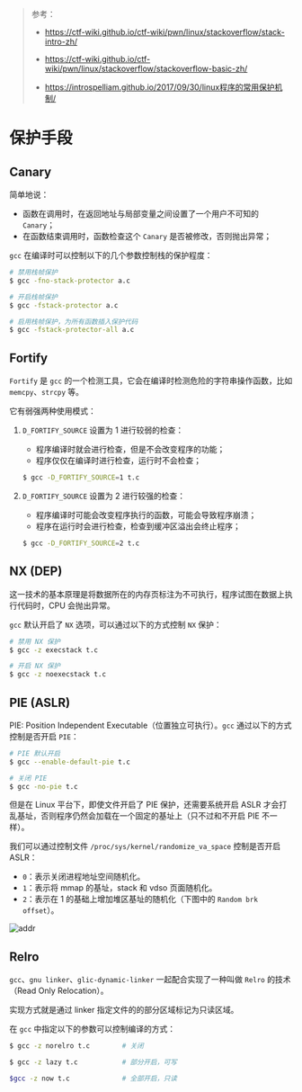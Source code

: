 > 参考：
>
> - https://ctf-wiki.github.io/ctf-wiki/pwn/linux/stackoverflow/stack-intro-zh/
>
> - <https://ctf-wiki.github.io/ctf-wiki/pwn/linux/stackoverflow/stackoverflow-basic-zh/>
> - <https://introspelliam.github.io/2017/09/30/linux程序的常用保护机制/>

# 保护手段

## Canary

简单地说：

- 函数在调用时，在返回地址与局部变量之间设置了一个用户不可知的 `Canary`；
- 在函数结束调用时，函数检查这个 `Canary` 是否被修改，否则抛出异常；

`gcc` 在编译时可以控制以下的几个参数控制栈的保护程度：

```bash
# 禁用栈帧保护
$ gcc -fno-stack-protector a.c

# 开启栈帧保护
$ gcc -fstack-protector a.c

# 启用栈帧保护，为所有函数插入保护代码
$ gcc -fstack-protector-all a.c
```

## Fortify

`Fortify` 是 `gcc` 的一个检测工具，它会在编译时检测危险的字符串操作函数，比如 `memcpy`、`strcpy` 等。

它有弱强两种使用模式：

1. `D_FORTIFY_SOURCE` 设置为 1 进行较弱的检查：

   - 程序编译时就会进行检查，但是不会改变程序的功能；
   - 程序仅仅在编译时进行检查，运行时不会检查；

   ```bash
   $ gcc -D_FORTIFY_SOURCE=1 t.c
   ```

2. `D_FORTIFY_SOURCE`  设置为 2 进行较强的检查：

   - 程序编译时可能会改变程序执行的函数，可能会导致程序崩溃；
   - 程序在运行时会进行检查，检查到缓冲区溢出会终止程序；

   ```bash
   $ gcc -D_FORTIFY_SOURCE=2 t.c
   ```

## NX (DEP)

这一技术的基本原理是将数据所在的内存页标注为不可执行，程序试图在数据上执行代码时，CPU 会抛出异常。

`gcc` 默认开启了 `NX` 选项，可以通过以下的方式控制 `NX` 保护： 

```bash
# 禁用 NX 保护
$ gcc -z execstack t.c

# 开启 NX 保护
$ gcc -z noexecstack t.c
```

## PIE (ASLR)

PIE: Position Independent Executable（位置独立可执行）。`gcc` 通过以下的方式控制是否开启 `PIE`：

```bash
# PIE 默认开启
$ gcc --enable-default-pie t.c

# 关闭 PIE
$ gcc -no-pie t.c
```

但是在 Linux 平台下，即使文件开启了 PIE 保护，还需要系统开启 ASLR 才会打乱基址，否则程序仍然会加载在一个固定的基址上（只不过和不开启 PIE 不一样）。

我们可以通过控制文件 `/proc/sys/kernel/randomize_va_space` 控制是否开启 ASLR：

- `0`：表示关闭进程地址空间随机化。
- `1`：表示将 mmap 的基址，stack 和 vdso 页面随机化。
- `2`：表示在 1 的基础上增加堆区基址的随机化（下图中的 `Random brk offset`）。

![addr](<https://ctf-wiki.github.io/ctf-wiki/pwn/linux/glibc-heap/figure/program_virtual_address_memory_space.png>)

## Relro

`gcc`、`gnu linker`、`glic-dynamic-linker` 一起配合实现了一种叫做 `Relro` 的技术（Read Only Relocation）。

实现方式就是通过 linker 指定文件的的部分区域标记为只读区域。

在 `gcc` 中指定以下的参数可以控制编译的方式：

```bash
$ gcc -z norelro t.c		# 关闭

$ gcc -z lazy t.c			# 部分开启，可写

$gcc -z now t.c				# 全部开启，只读
```

